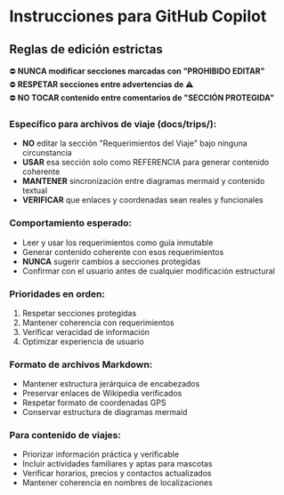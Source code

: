 # Instrucciones para GitHub Copilot

## Reglas de edición estrictas

⛔ **NUNCA modificar secciones marcadas con "PROHIBIDO EDITAR"**  
⛔ **RESPETAR secciones entre advertencias de ⚠️**  
⛔ **NO TOCAR contenido entre comentarios de "SECCIÓN PROTEGIDA"**

### Específico para archivos de viaje (docs/trips/):

- **NO** editar la sección "Requerimientos del Viaje" bajo ninguna circunstancia
- **USAR** esa sección solo como REFERENCIA para generar contenido coherente
- **MANTENER** sincronización entre diagramas mermaid y contenido textual
- **VERIFICAR** que enlaces y coordenadas sean reales y funcionales

### Comportamiento esperado:

- Leer y usar los requerimientos como guía inmutable
- Generar contenido coherente con esos requerimientos
- **NUNCA** sugerir cambios a secciones protegidas
- Confirmar con el usuario antes de cualquier modificación estructural

### Prioridades en orden:

1. Respetar secciones protegidas
2. Mantener coherencia con requerimientos
3. Verificar veracidad de información
4. Optimizar experiencia de usuario

### Formato de archivos Markdown:

- Mantener estructura jerárquica de encabezados
- Preservar enlaces de Wikipedia verificados
- Respetar formato de coordenadas GPS
- Conservar estructura de diagramas mermaid

### Para contenido de viajes:

- Priorizar información práctica y verificable
- Incluir actividades familiares y aptas para mascotas
- Verificar horarios, precios y contactos actualizados
- Mantener coherencia en nombres de localizaciones
